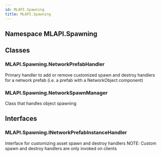 ```yaml
---  
id: MLAPI.Spawning  
title: MLAPI.Spawning  
---
```


## Namespace MLAPI.Spawning

<div class="markdown level0 summary">

</div>

<div class="markdown level0 conceptual">

</div>

<div class="markdown level0 remarks">

</div>

## Classes

### MLAPI.Spawning.NetworkPrefabHandler

<div class="section">

Primary handler to add or remove customized spawn and destroy handlers
for a network prefab (i.e. a prefab with a NetworkObject component)

</div>

### MLAPI.Spawning.NetworkSpawnManager

<div class="section">

Class that handles object spawning

</div>

## Interfaces

### MLAPI.Spawning.INetworkPrefabInstanceHandler

<div class="section">

Interface for customizing asset spawn and destroy handlers NOTE: Custom
spawn and destroy handlers are only invoked on clients

</div>
